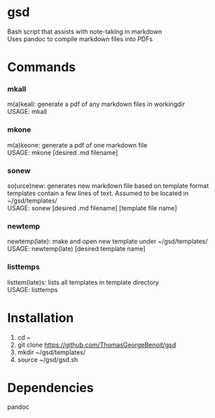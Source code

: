 # gsd
Bash script that assists with note-taking in markdown  
Uses pandoc to compile markdown files into PDFs  

# Commands
### mkall
m(a)keall: generate a pdf of any markdown files in workingdir  
USAGE: mkall  

### mkone
m(a)keone: generate a pdf of one markdown file  
USAGE: mkone [desired .md filename]  

### sonew
so(urce)new: generates new markdown file based on template format  
templates contain a few lines of text. Assumed to be located in ~/gsd/templates/  
USAGE: sonew [desired .md filename] [template file name]

### newtemp
newtemp(late): make and open new template under ~/gsd/templates/  
USAGE: newtemp(late) [desired template name]  

### listtemps
listtem(late)s: lists all templates in template directory  
USAGE: listtemps 

# Installation
1. cd ~
2. git clone https://github.com/ThomasGeorgeBenoit/gsd
3. mkdir ~/gsd/templates/
4. source ~/gsd/gsd.sh


# Dependencies
pandoc  
